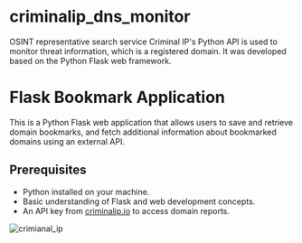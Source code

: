 # criminalip_dns_monitor
OSINT representative search service Criminal IP's Python API is used to monitor threat information, which is a registered domain.  It was developed based on the Python Flask web framework.


# Flask Bookmark Application

This is a Python Flask web application that allows users to save and retrieve domain bookmarks, and fetch additional information about bookmarked domains using an external API.

## Prerequisites

- Python installed on your machine.
- Basic understanding of Flask and web development concepts.
- An API key from [criminalip.io](https://criminalip.io/) to access domain reports.



![crimianal_ip](https://github.com/ngnicky/criminalip_dns_monitor/assets/1518507/1555d49b-c25a-4552-808d-9837fdf88fe7)
